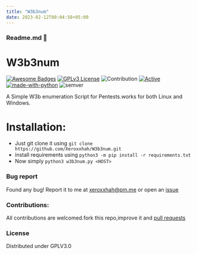 ```yaml
---
title: "W3b3num"
date: 2023-02-12T00:04:58+05:00
---
```


### Readme.md 👋
# W3b3num
[![Awesome Badges](https://img.shields.io/badge/badges-awesome-green.svg)](https://github.com/Justaus3r/Penta)
[![GPLv3 License](https://img.shields.io/badge/License-GPL%20v3-yellow.svg)](https://opensource.org/licenses/)
![Contribution](https://img.shields.io/badge/Contributions-Welcome-<brightgreen>)
[![Active](http://img.shields.io/badge/Status-Active-green.svg)](https://github.com/Justaus3r)
[![made-with-python](https://img.shields.io/badge/Made%20with-Python-1f425f.svg)](https://www.python.org/)
![semver](https://badgen.net/badge/Semantic-Version/2.0.1/purple)

A Simple W3b enumeration Script for Pentests.works for both Linux and Windows.

# Installation:
- Just git clone it using ```git clone https://github.com/Xeroxxhah/W3b3num.git```
- install requirements using ```python3 -m pip install -r requirements.txt```
- Now simply ```python3 w3b3num.py <HOST> ``` 
### Bug report
Found any bug!
Report it to me at xeroxxhah@pm.me
or open an [issue](https://github.com/Xeroxxhah/W3b3num/issues)
### Contributions:
All contributions are welcomed.fork this repo,improve it and [pull requests](https://github.com/Xeroxxhah/W3b3num/pulls)
### License
Distributed under GPLV3.0